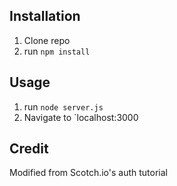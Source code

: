 ## Installation

1. Clone repo
2. run `npm install`

## Usage

1. run `node server.js`
2. Navigate to `localhost:3000

## Credit

Modified from Scotch.io's auth tutorial
